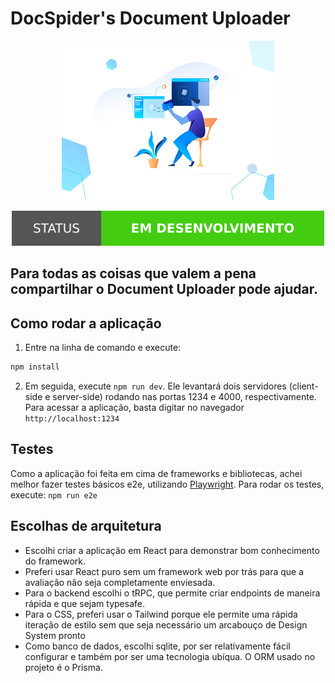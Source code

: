 # DocSpider's Document Uploader


<p align="center">
  <img src="./src/assets/upload_capa.png" />
</p>

<p align="center">
<img src="./src/assets/v1.svg"/>
</p>

## Para todas as coisas que valem a pena compartilhar o Document Uploader pode ajudar.
### 

## Como rodar a aplicação

1. Entre na linha de comando e execute:

```bash
npm install
```

2. Em seguida, execute `npm run dev`. Ele levantará dois servidores (client-side e server-side) rodando nas portas 1234 e 4000, respectivamente. Para acessar a aplicação, basta digitar no navegador `http://localhost:1234`

## Testes

Como a aplicação foi feita em cima de frameworks e bibliotecas, achei melhor
fazer testes básicos e2e, utilizando [Playwright](https://playwright.dev).
Para rodar os testes, execute: `npm run e2e`

## Escolhas de arquitetura

* Escolhi criar a aplicação em React para demonstrar bom conhecimento do framework.
* Preferi usar React puro sem um framework web por trás para que a avaliação não seja completamente enviesada.
* Para o backend escolhi o tRPC, que permite criar endpoints de maneira rápida e que sejam typesafe.
* Para o CSS, preferi usar o Tailwind porque ele permite uma rápida iteração de estilo sem que seja necessário um arcabouço de Design System pronto
* Como banco de dados, escolhi sqlite, por ser relativamente fácil configurar e também por ser uma tecnologia ubíqua. O ORM usado no projeto é o Prisma.